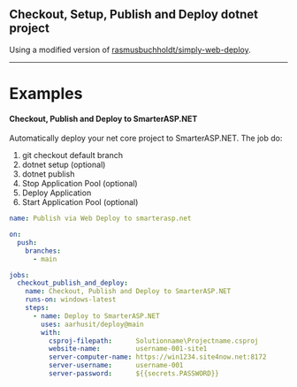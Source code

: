 ## Checkout, Setup, Publish and Deploy dotnet project
Using a modified version of [rasmusbuchholdt/simply-web-deploy](https://github.com/rasmusbuchholdt/simply-web-deploy).



---

# Examples
#### Checkout, Publish and Deploy to SmarterASP.NET

Automatically deploy your net core project to SmarterASP.NET.
The job do:
1. git checkout default branch
2. dotnet setup (optional)
3. dotnet publish
4. Stop Application Pool (optional)
5. Deploy Application
6. Start Application Pool (optional)

```yml
name: Publish via Web Deploy to smarterasp.net

on:
  push:
    branches:
      - main

jobs:
  checkout_publish_and_deploy:
    name: Checkout, Publish and Deploy to SmarterASP.NET
    runs-on: windows-latest
    steps:
      - name: Deploy to SmarterASP.NET
        uses: aarhusit/deploy@main
        with:
          csproj-filepath:      Solutionname\Projectname.csproj
          website-name:         username-001-site1
          server-computer-name: https://win1234.site4now.net:8172
          server-username:      username-001
          server-password:      ${{secrets.PASSWORD}}
```